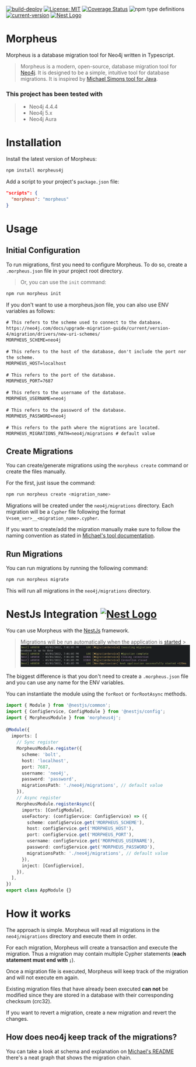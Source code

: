 [![build-deploy](https://github.com/marianozunino/morpheus/actions/workflows/build_deploy.yml/badge.svg)](https://github.com/marianozunino/morpheus/actions/workflows/build_deploy.yml)
[![License: MIT](https://img.shields.io/badge/License-MIT-green.svg)](https://opensource.org/licenses/MIT)
[![Coverage Status](https://coveralls.io/repos/github/marianozunino/morpheus/badge.svg)](https://coveralls.io/github/marianozunino/morpheus)
![npm type definitions](https://img.shields.io/npm/types/morpheus4j)
[![current-version](https://img.shields.io/badge/dynamic/json?label=current-version&query=%24.version&url=https%3A%2F%2Fraw.githubusercontent.com%2Fmarianozunino%2Fmorpheus%2Fmaster%2Fpackage.json)](https://npmjs.com/package/morpheus4j)
<a href="http://nestjs.com/" target="blank"><img src="https://nestjs.com/img/logo-small.svg" width="25" alt="Nest Logo" /></a>

# Morpheus

Morpheus is a database migration tool for Neo4j written in Typescript.

> Morpheus is a modern, open-source, database migration tool for [Neo4j](http://neo4j.com).
> It is designed to be a simple, intuitive tool for database migrations.
> It is inspired by [Michael Simons tool for Java](https://github.com/michael-simons/neo4j-migrations).

### This project has been tested with

> - Neo4j 4.4.4
> - Neo4j 5.x
> - Neo4j Aura

# Installation

Install the latest version of Morpheus:

```sh
npm install morpheus4j
```

Add a script to your project's `package.json` file:

```json
"scripts": {
  "morpheus": "morpheus"
}
```

# Usage

## Initial Configuration

To run migrations, first you need to configure Morpheus. To do so, create a `.morpheus.json` file in your project root directory.

> Or, you can use the `init` command:

```sh
npm run morpheus init
```

If you don't want to use a morpheus.json file, you can also use ENV variables as follows:

```env
# This refers to the scheme used to connect to the database. https://neo4j.com/docs/upgrade-migration-guide/current/version-4/migration/drivers/new-uri-schemes/
MORPHEUS_SCHEME=neo4j

# This refers to the host of the database, don't include the port nor the scheme.
MORPHEUS_HOST=localhost

# This refers to the port of the database.
MORPHEUS_PORT=7687

# This refers to the username of the database.
MORPHEUS_USERNAME=neo4j

# This refers to the password of the database.
MORPHEUS_PASSWORD=neo4j

# This refers to the path where the migrations are located.
MORPHEUS_MIGRATIONS_PATH=neo4j/migrations # default value
```

## Create Migrations

You can create/generate migrations using the `morpheus create` command or create the files manually.

For the first, just issue the command:

```sh
npm run morpheus create <migration_name>
```

Migrations will be created under the `neo4j/migrations` directory. Each migration will be a `Cypher` file following the format `V<sem_ver>__<migration_name>.cypher`.

If you want to create/add the migration manually make sure to follow the naming convention as stated in [Michael's tool documentation](https://michael-simons.github.io/neo4j-migrations/current/#concepts_naming-conventions).

## Run Migrations

You can run migrations by running the following command:

```sh
npm run morpheus migrate
```

This will run all migrations in the `neo4j/migrations` directory.

<h1>
  NestJs Integration
  <a href="http://nestjs.com/" target="blank"><img src="https://nestjs.com/img/logo-small.svg" width="25" alt="Nest Logo" /></a>
</h1>

You can use Morpheus with the [NestJs](https://nestjs.com) framework.

> Migrations will be run automatically when the application is
> [started](https://docs.nestjs.com/fundamentals/lifecycle-events#lifecycle-events-1) > ![logs](./assets/nest-logs.png)

The biggest difference is that you don't need to create a `.morpheus.json` file and you can use any name for the ENV variables.

You can instantiate the module using the `forRoot` or `forRootAsync` methods.

```ts
import { Module } from '@nestjs/common';
import { ConfigService, ConfigModule } from '@nestjs/config';
import { MorpheusModule } from 'morpheus4j';

@Module({
  imports: [
    // Sync register
    MorpheusModule.register({
      scheme: 'bolt',
      host: 'localhost',
      port: 7687,
      username: 'neo4j',
      password: 'password',
      migrationsPath: './neo4j/migrations', // default value
    }),
    // Async register
    MorpheusModule.registerAsync({
      imports: [ConfigModule],
      useFactory: (configService: ConfigService) => ({
        scheme: configService.get('MORPHEUS_SCHEME'),
        host: configService.get('MORPHEUS_HOST'),
        port: configService.get('MORPHEUS_PORT'),
        username: configService.get('MORPHEUS_USERNAME'),
        password: configService.get('MORPHEUS_PASSWORD'),
        migrationsPath: './neo4j/migrations', // default value
      }),
      inject: [ConfigService],
    }),
  ],
})
export class AppModule {}
```

# How it works

The approach is simple. Morpheus will read all migrations in the `neo4j/migrations` directory and execute them in order.

For each migration, Morpheus will create a transaction and execute the migration. Thus a migration may contain multiple Cypher statements (**each statement must end with `;`**).

Once a migration file is executed, Morpheus will keep track of the migration and will not execute em again.

Existing migration files that have already been executed **can not** be modified since they are stored in a database with their corresponding checksum (crc32).

If you want to revert a migration, create a new migration and revert the changes.

## How does neo4j keep track of the migrations?

You can take a look at schema and explanation on [Michael's README](https://michael-simons.github.io/neo4j-migrations/current/#concepts_chain) there's a neat graph that shows the migration chain.
